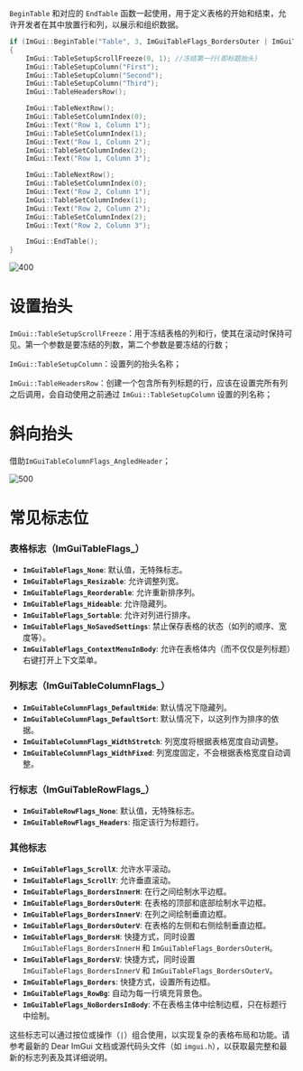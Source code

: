`BeginTable` 和对应的 `EndTable` 函数一起使用，用于定义表格的开始和结束，允许开发者在其中放置行和列，以展示和组织数据。

```cpp
if (ImGui::BeginTable("Table", 3, ImGuiTableFlags_BordersOuter | ImGuiTableFlags_Resizable | ImGuiTableFlags_ScrollY | ImGuiTableFlags_BordersInnerH)) // 创建一个有3列的表格
{
	ImGui::TableSetupScrollFreeze(0, 1); //冻结第一行(即标题抬头)
	ImGui::TableSetupColumn("First");
	ImGui::TableSetupColumn("Second");
	ImGui::TableSetupColumn("Third");
	ImGui::TableHeadersRow();

	ImGui::TableNextRow();
	ImGui::TableSetColumnIndex(0);
	ImGui::Text("Row 1, Column 1");
	ImGui::TableSetColumnIndex(1);
	ImGui::Text("Row 1, Column 2");
	ImGui::TableSetColumnIndex(2);
	ImGui::Text("Row 1, Column 3");

	ImGui::TableNextRow();
	ImGui::TableSetColumnIndex(0);
	ImGui::Text("Row 2, Column 1");
	ImGui::TableSetColumnIndex(1);
	ImGui::Text("Row 2, Column 2");
	ImGui::TableSetColumnIndex(2);
	ImGui::Text("Row 2, Column 3");

	ImGui::EndTable();
}
```

![400](https://pic-1315225359.cos.ap-shanghai.myqcloud.com/20240305115404.png)


# 设置抬头

`ImGui::TableSetupScrollFreeze`：用于冻结表格的列和行，使其在滚动时保持可见。第一个参数是要冻结的列数，第二个参数是要冻结的行数；

`ImGui::TableSetupColumn`：设置列的抬头名称；

`ImGui::TableHeadersRow`：创建一个包含所有列标题的行，应该在设置完所有列之后调用，会自动使用之前通过 `ImGui::TableSetupColumn` 设置的列名称；

# 斜向抬头

借助`ImGuiTableColumnFlags_AngledHeader`；

![500](https://pic-1315225359.cos.ap-shanghai.myqcloud.com/20240305225304.png)

# 常见标志位

### 表格标志（ImGuiTableFlags_）

- **`ImGuiTableFlags_None`**: 默认值，无特殊标志。
- **`ImGuiTableFlags_Resizable`**: 允许调整列宽。
- **`ImGuiTableFlags_Reorderable`**: 允许重新排序列。
- **`ImGuiTableFlags_Hideable`**: 允许隐藏列。
- **`ImGuiTableFlags_Sortable`**: 允许对列进行排序。
- **`ImGuiTableFlags_NoSavedSettings`**: 禁止保存表格的状态（如列的顺序、宽度等）。
- **`ImGuiTableFlags_ContextMenuInBody`**: 允许在表格体内（而不仅仅是列标题）右键打开上下文菜单。

### 列标志（ImGuiTableColumnFlags_）

- **`ImGuiTableColumnFlags_DefaultHide`**: 默认情况下隐藏列。
- **`ImGuiTableColumnFlags_DefaultSort`**: 默认情况下，以这列作为排序的依据。
- **`ImGuiTableColumnFlags_WidthStretch`**: 列宽度将根据表格宽度自动调整。
- **`ImGuiTableColumnFlags_WidthFixed`**: 列宽度固定，不会根据表格宽度自动调整。

### 行标志（ImGuiTableRowFlags_）

- **`ImGuiTableRowFlags_None`**: 默认值，无特殊标志。
- **`ImGuiTableRowFlags_Headers`**: 指定该行为标题行。

### 其他标志

- **`ImGuiTableFlags_ScrollX`**: 允许水平滚动。
- **`ImGuiTableFlags_ScrollY`**: 允许垂直滚动。
- **`ImGuiTableFlags_BordersInnerH`**: 在行之间绘制水平边框。
- **`ImGuiTableFlags_BordersOuterH`**: 在表格的顶部和底部绘制水平边框。
- **`ImGuiTableFlags_BordersInnerV`**: 在列之间绘制垂直边框。
- **`ImGuiTableFlags_BordersOuterV`**: 在表格的左侧和右侧绘制垂直边框。
- **`ImGuiTableFlags_BordersH`**: 快捷方式，同时设置 `ImGuiTableFlags_BordersInnerH` 和 `ImGuiTableFlags_BordersOuterH`。
- **`ImGuiTableFlags_BordersV`**: 快捷方式，同时设置 `ImGuiTableFlags_BordersInnerV` 和 `ImGuiTableFlags_BordersOuterV`。
- **`ImGuiTableFlags_Borders`**: 快捷方式，设置所有边框。
- **`ImGuiTableFlags_RowBg`**: 自动为每一行填充背景色。
- **`ImGuiTableFlags_NoBordersInBody`**: 不在表格主体中绘制边框，只在标题行中绘制。

这些标志可以通过按位或操作（`|`）组合使用，以实现复杂的表格布局和功能。请参考最新的 Dear ImGui 文档或源代码头文件（如 `imgui.h`），以获取最完整和最新的标志列表及其详细说明。